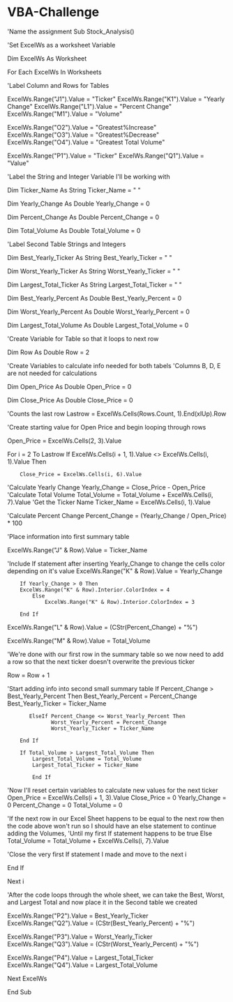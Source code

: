 # VBA-Challenge
'Name the assignment
Sub Stock_Analysis()

'Set ExcelWs as a worksheet Variable

Dim ExcelWs As Worksheet

For Each ExcelWs In Worksheets

'Label Column and Rows for Tables

ExcelWs.Range("J1").Value = "Ticker"
ExcelWs.Range("K1").Value = "Yearly Change"
ExcelWs.Range("L1").Value = "Percent Change"
ExcelWs.Range("M1").Value = "Volume"

ExcelWs.Range("O2").Value = "Greatest%Increase"
ExcelWs.Range("O3").Value = "Greatest%Decrease"
ExcelWs.Range("O4").Value = "Greatest Total Volume"

ExcelWs.Range("P1").Value = "Ticker"
ExcelWs.Range("Q1").Value = "Value"

'Label the String and Integer Variable I'll be working with

Dim Ticker_Name As String
Ticker_Name = " "

Dim Yearly_Change As Double
Yearly_Change = 0

Dim Percent_Change As Double
Percent_Change = 0

Dim Total_Volume As Double
Total_Volume = 0

'Label Second Table Strings and Integers

Dim Best_Yearly_Ticker As String
Best_Yearly_Ticker = " "

Dim Worst_Yearly_Ticker As String
Worst_Yearly_Ticker = " "

Dim Largest_Total_Ticker As String
Largest_Total_Ticker = " "

Dim Best_Yearly_Percent As Double
Best_Yearly_Percent = 0

Dim Worst_Yearly_Percent As Double
Worst_Yearly_Percent = 0

Dim Largest_Total_Volume As Double
Largest_Total_Volume = 0

'Create Variable for Table so that it loops to next row

Dim Row As Double
Row = 2

'Create Variables to calculate info needed for both tabels
'Columns B, D, E are not needed for calculations

Dim Open_Price As Double
Open_Price = 0

Dim Close_Price As Double
Close_Price = 0

'Counts the last row
Lastrow = ExcelWs.Cells(Rows.Count, 1).End(xlUp).Row

'Create starting value for Open Price and begin looping through rows

Open_Price = ExcelWs.Cells(2, 3).Value

For i = 2 To Lastrow
    If ExcelWs.Cells(i + 1, 1).Value <> ExcelWs.Cells(i, 1).Value Then

        Close_Price = ExcelWs.Cells(i, 6).Value
'Calculate Yearly Change
        Yearly_Change = Close_Price - Open_Price
'Calculate Total Volume
        Total_Volume = Total_Volume + ExcelWs.Cells(i, 7).Value
'Get the Ticker Name
        Ticker_Name = ExcelWs.Cells(i, 1).Value

'Calculate Percent Change
        Percent_Change = (Yearly_Change / Open_Price) * 100

'Place information into first summary table

ExcelWs.Range("J" & Row).Value = Ticker_Name

'Include If statement after inserting Yearly_Change to change the cells color depending on it's value
ExcelWs.Range("K" & Row).Value = Yearly_Change

        If Yearly_Change > 0 Then
        ExcelWs.Range("K" & Row).Interior.ColorIndex = 4
            Else
                ExcelWs.Range("K" & Row).Interior.ColorIndex = 3
                
        End If
ExcelWs.Range("L" & Row).Value = (CStr(Percent_Change) + "%")

ExcelWs.Range("M" & Row).Value = Total_Volume

'We're done with our first row in the summary table so we now need to add a row so that the next ticker doesn't overwrite the previous ticker

Row = Row + 1

'Start adding info into second small summary table
        If Percent_Change > Best_Yearly_Percent Then
           Best_Yearly_Percent = Percent_Change
           Best_Yearly_Ticker = Ticker_Name
           
           ElseIf Percent_Change <= Worst_Yearly_Percent Then
                  Worst_Yearly_Percent = Percent_Change
                  Worst_Yearly_Ticker = Ticker_Name

        End If

        If Total_Volume > Largest_Total_Volume Then
            Largest_Total_Volume = Total_Volume
            Largest_Total_Ticker = Ticker_Name

            End If
'Now I'll reset certain variables to calculate new values for the next ticker
Open_Price = ExcelWs.Cells(i + 1, 3).Value
Close_Price = 0
Yearly_Change = 0
Percent_Change = 0
Total_Volume = 0

'If the next row in our Excel Sheet happens to be equal to the next row then the code above won't run so I should have an else statement to continue adding the Volumes,
'Until my first If statement happens to be true
Else
    Total_Volume = Total_Volume + ExcelWs.Cells(i, 7).Value



'Close the very first If statement I made and move to the next i

End If

Next i

'After the code loops through the whole sheet, we can take the Best, Worst, and Largest Total and now place it in the Second table we created

ExcelWs.Range("P2").Value = Best_Yearly_Ticker
ExcelWs.Range("Q2").Value = (CStr(Best_Yearly_Percent) + "%")

ExcelWs.Range("P3").Value = Worst_Yearly_Ticker
ExcelWs.Range("Q3").Value = (CStr(Worst_Yearly_Percent) + "%")

ExcelWs.Range("P4").Value = Largest_Total_Ticker
ExcelWs.Range("Q4").Value = Largest_Total_Volume

Next ExcelWs

End Sub
